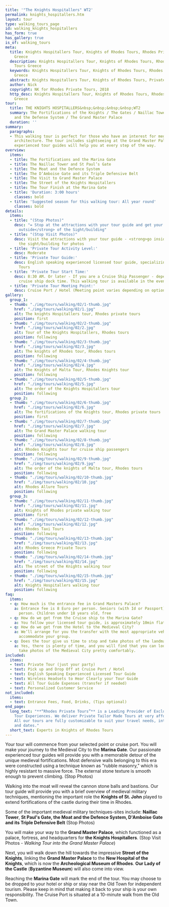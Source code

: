 ```yaml
---
title: '"The Knights Hospitallers" WT2'
permalink: knights_hospitallers.htm
layout: tour
type: walking_tours_page
id: walking_knights_hospitallers
has_form: true
has_gallery: true
is_of: walking_tours
meta:
  title: Knights Hospitallers Tour, Knights of Rhodes Tours, Rhodes Private Tours
    Greece
  description: Knights Hospitallers Tour, Knights of Rhodes Tours, Rhodes Private
    Tours Greece
  keywords: Knights Hospitallers Tour, Knights of Rhodes Tours, Rhodes Private Tours
    Greece
  abstract: Knights Hospitallers Tour, Knights of Rhodes Tours, Private Tours Greece
  author: Nick
  copyright: NK for Rhodes Private Tours, 2018
  http_desc: Knights Hospitallers Tour, Knights of Rhodes Tours, Rhodes Private Tours
    Greece
tour:
  title: THE KNIGHTS HOSPITALLERS&nbsp;&nbsp;&nbsp;&nbsp;WT2
  summary: The Fortifications of the Knights / The Gates / Naillac Tower / The Moat
    and the Defense System / The Grand Master Palace
  duration: ''
summary:
  paragraphs:
  - This walking tour is perfect for those who have an interest for medieval military
    architecture. The tour includes sightseeing at the Grand Master Palace where our
    experienced tour guides will help you at every step of the way.
overview:
  items:
  - title: The Fortifications and the Marina Gate
  - title: The Naillac Tower and St Paul’s Gate
  - title: The Moat and the Defence System
  - title: The D’Amboise Gate and its Triple Defensive Belt
  - title: The Visit to Grand Master Palace
  - title: The Street of the Knights Hospitallers
  - title: The Tour Finish at the Marina Gate
  - title: 'Duration: 3:00 hours'
    classes: bold
  - title: 'Suggested season for this walking tour: All year round'
    classes: bold
details:
  items:
  - title: "(Stop Photos)"
    desc: "= Stop at the attractions with your tour guide and get your photos <strong>from
      outside</strong> of the Sight/building"
  - title: "(Stop Visit Photos)"
    desc: Visit the attractions with your tour guide - <strong>go inside</strong>
      the sight/building for photos
  - title: 'Private Tour Activity Level:'
    desc: Moderate
  - title: 'Private Tour Guide:'
    desc: English speaking experienced licensed tour guide, specializing in Private
      Tours
  - title: 'Private Tour Start Time:'
    desc: 8:30 AM. Or later - If you are a Cruise Ship Passenger - depend on your
      cruise ship dock time. This walking tour is available in the evening as well
  - title: 'Private Tour Meeting Point:'
    desc: Cruise Port / Hotel (Meeting point varies depending on option booked)
gallery:
  group_1:
  - thumb: "./img/tours/walking/02/1-thumb.jpg"
    href: "./img/tours/walking/02/1.jpg"
    alt: The knights Hospitallers tour, Rhodes private tours
    position: first
  - thumb: "./img/tours/walking/02/2-thumb.jpg"
    href: "./img/tours/walking/02/2.jpg"
    alt: Tour of the Knights Hospitallers, Rhodes tours
    position: following
  - thumb: "./img/tours/walking/02/3-thumb.jpg"
    href: "./img/tours/walking/02/3.jpg"
    alt: The knights of Rhodes tour, Rhodes tours
    position: following
  - thumb: "./img/tours/walking/02/4-thumb.jpg"
    href: "./img/tours/walking/02/4.jpg"
    alt: The Knights of Malta Tour, Rhodes Knights tour
    position: following
  - thumb: "./img/tours/walking/02/5-thumb.jpg"
    href: "./img/tours/walking/02/5.jpg"
    alt: The order of the Knights Hospitallers tour
    position: following
  group_2:
  - thumb: "./img/tours/walking/02/6-thumb.jpg"
    href: "./img/tours/walking/02/6.jpg"
    alt: The fortifications of the Knights tour, Rhodes private tours
    position: first
  - thumb: "./img/tours/walking/02/7-thumb.jpg"
    href: "./img/tours/walking/02/7.jpg"
    alt: The Grand Master Palace walking tour
    position: following
  - thumb: "./img/tours/walking/02/8-thumb.jpg"
    href: "./img/tours/walking/02/8.jpg"
    alt: Rhodes Knights tour for cruise ship passengers
    position: following
  - thumb: "./img/tours/walking/02/9-thumb.jpg"
    href: "./img/tours/walking/02/9.jpg"
    alt: The order of the knights of Malta tour, Rhodes tours
    position: following
  - thumb: "./img/tours/walking/02/10-thumb.jpg"
    href: "./img/tours/walking/02/10.jpg"
    alt: Rhodes Allure Tours
    position: following
  group_3:
  - thumb: "./img/tours/walking/02/11-thumb.jpg"
    href: "./img/tours/walking/02/11.jpg"
    alt: Knights of Rhodes private walking tour
    position: first
  - thumb: "./img/tours/walking/02/12-thumb.jpg"
    href: "./img/tours/walking/02/12.jpg"
    alt: Rhodes Taxi Tours
    position: following
  - thumb: "./img/tours/walking/02/13-thumb.jpg"
    href: "./img/tours/walking/02/13.jpg"
    alt: Rhodes Greece Private Tours
    position: following
  - thumb: "./img/tours/walking/02/14-thumb.jpg"
    href: "./img/tours/walking/02/14.jpg"
    alt: The street of the Knights walking tour
    position: following
  - thumb: "./img/tours/walking/02/15-thumb.jpg"
    href: "./img/tours/walking/02/15.jpg"
    alt: Knights Hospitallers walking tour
    position: following
faq:
  items:
  - q: How much is the entrance fee in Grand Masters Palace?
    a: Entrance fee is 8 Euro per person. Seniors (with Id or Passport), 3 Euros per
      person. Children under 18 years old, free
  - q: How do we get from the Cruise ship to the Marina Gate?
    a: You follow your licensed tour guide, is approximately 10min flat walk
  - q: How do we get from the Hotel to the Medieval City?
    a: We’ll arrange for you the transfer with the most appropriate vehicle(s) to
      accommodate your group.
  - q: Does the tour give us time to stop and take photos of the landmarks and monuments?
    a: Yes, there is plenty of time, and you will find that you can look around and
      take photos of the Medieval City pretty comfortably.
included:
  items:
  - text: Private Tour (just your party)
  - text: Pick up and Drop Off at Cruise Port / Hotel
  - text: English Speaking Experienced Licensed Tour Guide
  - text: Wireless Headsets to Hear Clearly your Tour Guide
  - text: All Tour Guide Expenses (transfer if needed)
  - text: Personalized Customer Service
not_included:
  items:
  - text: Entrance Fees, Food, Drinks, (Tips optional)
end_page:
  long_text: "**“Rhodes Private Tours”** is a Leading Provider of Exclusive and Personalized
    Tour Experiences. We deliver Private Tailor Made Tours at very affordable rates.
    All our tours are fully customizable to suit your travel needs, interests, schedules,
    and dates."
  short_text: Experts in Knights of Rhodes Tours
---
```


Your tour will commence from your selected point or cruise port. You will make your journey to the Medieval City to the **Marina Gate**. Our passionate experienced tour guides will provide you with a memorable detour of the unique medieval fortifications. Most defensive walls belonging to this era were constructed using a technique known as "rubble masonry," which is highly resistant to massive force. The external stone texture is smooth enough to prevent climbing. (Stop Photos)

Walking into the moat will reveal the cannon stone balls and bastions. Our tour guide will provide you with a brief overview of medieval military techniques, mentioning the important role the **Knights of St. John** played to extend fortifications of the castle during their time in Rhodes.

Some of the important medieval military techniques-sites include: **Naillac Tower**, **St Paul's Gate, the Moat and the Defence System, D'Amboise Gate and its Triple Defensive Belt** (Stop Photos)

You will make your way to the **Grand Master Palace**, which functioned as a palace, fortress, and headquarters for **the Knights Hospitallers**. (Stop Visit Photos - *Walking Tour into the Grand Master Palace*)

Next, you will walk down the hill towards the impressive **Street of the Knights**, linking the **Grand Master Palace** to the **New Hospital of the Knights**, which is now the **Archeological Museum of Rhodes**. **Our Lady of the Castle** (**Byzantine Museum**) will also come into view.

Reaching the **Marina Gate** will mark the end of the tour. You may choose to be dropped to your hotel or ship or stay near the Old Town for independent tourism. Please keep in mind that making it back to your ship is your own responsibility. The Cruise Port is situated at a 10-minute walk from the Old Town.